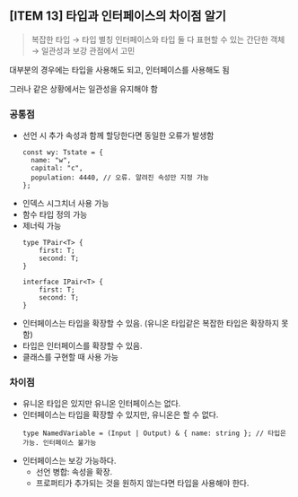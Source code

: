 ## [ITEM 13] 타입과 인터페이스의 차이점 알기

> 복잡한 타입 → 타입 별칭
> 인터페이스와 타입 둘 다 표현할 수 있는 간단한 객체 → 일관성과 보강 관점에서 고민

대부분의 경우에는 타입을 사용해도 되고, 인터페이스를 사용해도 됨

그러나 같은 상황에서는 일관성을 유지해야 함

### 공통점

- 선언 시 추가 속성과 함께 할당한다면 동일한 오류가 발생함
  ```tsx
  const wy: Tstate = {
    name: "w",
    capital: "c",
    population: 4440, // 오류. 알려진 속성만 지정 가능
  };
  ```
- 인덱스 시그치너 사용 가능
- 함수 타입 정의 가능
- 제너릭 가능
  ```tsx
  type TPair<T> {
      first: T;
      second: T;
  }

  interface IPair<T> {
      first: T;
      second: T;
  }
  ```
- 인터페이스는 타입을 확장할 수 있음. (유니온 타입같은 복잡한 타입은 확장하지 못함)
- 타입은 인터페이스를 확장할 수 있음.
- 클래스를 구현할 때 사용 가능

### 차이점

- 유니온 타입은 있지만 유니온 인터페이스는 없다.
- 인터페이스는 타입을 확장할 수 있지만, 유니온은 할 수 없다.
  ```tsx
  type NamedVariable = (Input | Output) & { name: string }; // 타입은 가능. 인터페이스 불가능
  ```
- 인터페이스는 보강 가능하다.
  - 선언 병합: 속성을 확장.
  - 프로퍼티가 추가되는 것을 원하지 않는다면 타입을 사용해야 한다.
